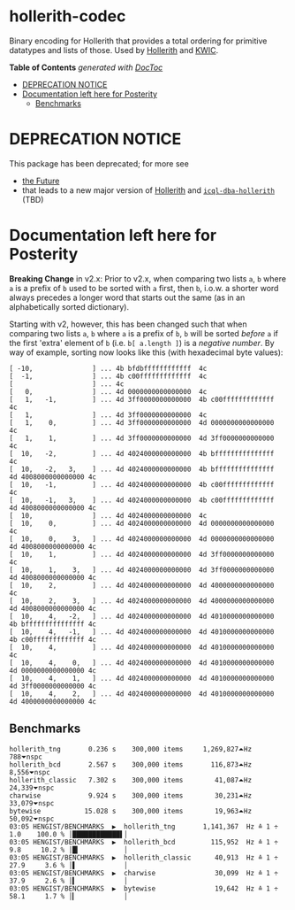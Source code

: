
# hollerith-codec

Binary encoding for Hollerith that provides a total ordering for primitive datatypes and lists of those.
Used by [Hollerith](https://github.com/loveencounterflow/hollerith-legacy) and
[KWIC](https://github.com/loveencounterflow/kwic).

<!-- START doctoc generated TOC please keep comment here to allow auto update -->
<!-- DON'T EDIT THIS SECTION, INSTEAD RE-RUN doctoc TO UPDATE -->
**Table of Contents**  *generated with [DocToc](https://github.com/thlorenz/doctoc)*

- [DEPRECATION NOTICE](#deprecation-notice)
- [Documentation left here for Posterity](#documentation-left-here-for-posterity)
  - [Benchmarks](#benchmarks)

<!-- END doctoc generated TOC please keep comment here to allow auto update -->


# DEPRECATION NOTICE

This package has been deprecated; for more see

* [the Future](https://github.com/loveencounterflow/hollerith/blob/master/README-transition.md)
* that leads to a new major version of [Hollerith](https://github.com/loveencounterflow/hollerith-legacy) and
  [`icql-dba-hollerith`](https://github.com/loveencounterflow/hollerith-legacy) (TBD)

# Documentation left here for Posterity

**Breaking Change** in v2.x: Prior to v2.x, when comparing two lists `a`, `b` where `a` is a prefix of `b`
used to be sorted with `a` first, then `b`, i.o.w. a shorter word always precedes a longer word that starts
out the same (as in an alphabetically sorted dictionary).

Starting with v2, however, this has been changed such that when comparing two lists `a`, `b` where `a` is a
prefix of `b`, `b` will be sorted *before* `a` if the first 'extra' element of `b` (i.e. `b[ a.length ]`) is
a *negative number*. By way of example, sorting now looks like this (with hexadecimal byte values):

```
[ -10,               ] ... 4b bfdbffffffffffff  4c
[  -1,               ] ... 4b c00fffffffffffff  4c
[                    ] ... 4c
[   0,               ] ... 4d 0000000000000000  4c
[   1,   -1,         ] ... 4d 3ff0000000000000  4b c00fffffffffffff  4c
[   1,               ] ... 4d 3ff0000000000000  4c
[   1,    0,         ] ... 4d 3ff0000000000000  4d 0000000000000000  4c
[   1,    1,         ] ... 4d 3ff0000000000000  4d 3ff0000000000000  4c
[  10,   -2,         ] ... 4d 4024000000000000  4b bfffffffffffffff  4c
[  10,   -2,   3,    ] ... 4d 4024000000000000  4b bfffffffffffffff  4d 4008000000000000 4c
[  10,   -1,         ] ... 4d 4024000000000000  4b c00fffffffffffff  4c
[  10,   -1,   3,    ] ... 4d 4024000000000000  4b c00fffffffffffff  4d 4008000000000000 4c
[  10,               ] ... 4d 4024000000000000  4c
[  10,    0,         ] ... 4d 4024000000000000  4d 0000000000000000  4c
[  10,    0,    3,   ] ... 4d 4024000000000000  4d 0000000000000000  4d 4008000000000000 4c
[  10,    1,         ] ... 4d 4024000000000000  4d 3ff0000000000000  4c
[  10,    1,    3,   ] ... 4d 4024000000000000  4d 3ff0000000000000  4d 4008000000000000 4c
[  10,    2,         ] ... 4d 4024000000000000  4d 4000000000000000  4c
[  10,    2,    3,   ] ... 4d 4024000000000000  4d 4000000000000000  4d 4008000000000000 4c
[  10,    4,   -2,   ] ... 4d 4024000000000000  4d 4010000000000000  4b bfffffffffffffff 4c
[  10,    4,   -1,   ] ... 4d 4024000000000000  4d 4010000000000000  4b c00fffffffffffff 4c
[  10,    4,         ] ... 4d 4024000000000000  4d 4010000000000000  4c
[  10,    4,    0,   ] ... 4d 4024000000000000  4d 4010000000000000  4d 0000000000000000 4c
[  10,    4,    1,   ] ... 4d 4024000000000000  4d 4010000000000000  4d 3ff0000000000000 4c
[  10,    4,    2,   ] ... 4d 4024000000000000  4d 4010000000000000  4d 4000000000000000 4c
```


## Benchmarks


```
hollerith_tng       0.236 s    300,000 items     1,269,827⏶Hz             788⏷nspc
hollerith_bcd       2.567 s    300,000 items       116,873⏶Hz           8,556⏷nspc
hollerith_classic   7.302 s    300,000 items        41,087⏶Hz          24,339⏷nspc
charwise            9.924 s    300,000 items        30,231⏶Hz          33,079⏷nspc
bytewise           15.028 s    300,000 items        19,963⏶Hz          50,092⏷nspc
03:05 HENGIST/BENCHMARKS  ▶  hollerith_tng       1,141,367  Hz ≙ 1 ÷ 1.0    100.0 % │████████████▌│
03:05 HENGIST/BENCHMARKS  ▶  hollerith_bcd         115,952  Hz ≙ 1 ÷ 9.8     10.2 % │█▎           │
03:05 HENGIST/BENCHMARKS  ▶  hollerith_classic      40,913  Hz ≙ 1 ÷ 27.9     3.6 % │▌            │
03:05 HENGIST/BENCHMARKS  ▶  charwise               30,099  Hz ≙ 1 ÷ 37.9     2.6 % │▍            │
03:05 HENGIST/BENCHMARKS  ▶  bytewise               19,642  Hz ≙ 1 ÷ 58.1     1.7 % │▎            │
```

